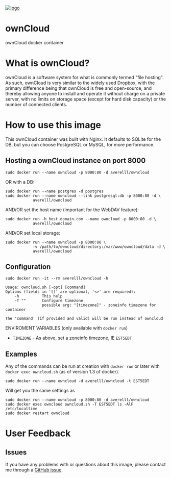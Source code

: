 [![logo](https://upload.wikimedia.org/wikipedia/commons/thumb/b/b6/OwnCloud2-Logo.svg/595px-OwnCloud2-Logo.svg.png)](http://owncloud.org/)

# ownCloud

ownCloud docker container

# What is ownCloud?

ownCloud is a software system for what is commonly termed "file hosting". As
such, ownCloud is very similar to the widely used Dropbox, with the primary
difference being that ownCloud is free and open-source, and thereby allowing
anyone to install and operate it without charge on a private server, with no
limits on storage space (except for hard disk capacity) or the number of
connected clients.

# How to use this image

This ownCloud container was built with Nginx. It defaults to SQLite for the DB,
but you can choose PostgreSQL or MySQL, for more performance.

## Hosting a ownCloud instance on port 8000

    sudo docker run --name owncloud -p 8000:80 -d averelll/owncloud

OR with a DB:

    sudo docker run --name postgres -d postgres
    sudo docker run --name owncloud --link postgresql:db -p 8000:80 -d \
                averelll/owncloud

AND/OR set the host name (important for the WebDAV feature):

    sudo docker run -h host.domain.com --name owncloud -p 8000:80 -d \
                averelll/owncloud

AND/OR set local storage:

    sudo docker run --name owncloud -p 8000:80 \
                -v /path/to/owncloud/directory:/var/www/owncloud/data -d \
                averelll/owncloud

## Configuration

    sudo docker run -it --rm averelll/owncloud -h

    Usage: owncloud.sh [-opt] [command]
    Options (fields in '[]' are optional, '<>' are required):
        -h          This help
        -T ""       Configure timezone
                    possible arg: "[timezone]" - zoneinfo timezone for container

    The 'command' (if provided and valid) will be run instead of owncloud

ENVIROMENT VARIABLES (only available with `docker run`)

 * `TIMEZONE` - As above, set a zoneinfo timezone, IE `EST5EDT`

## Examples

Any of the commands can be run at creation with `docker run` or later with
`docker exec owncloud.sh` (as of version 1.3 of docker).

    sudo docker run --name owncloud -d averelll/owncloud -t EST5EDT

Will get you the same settings as

    sudo docker run --name owncloud -p 8000:80 -d averelll/owncloud
    sudo docker exec owncloud owncloud.sh -T EST5EDT ls -AlF /etc/localtime
    sudo docker restart owncloud

# User Feedback

## Issues

If you have any problems with or questions about this image, please contact me
through a [GitHub issue](https://github.com/averelll/owncloud/issues).
